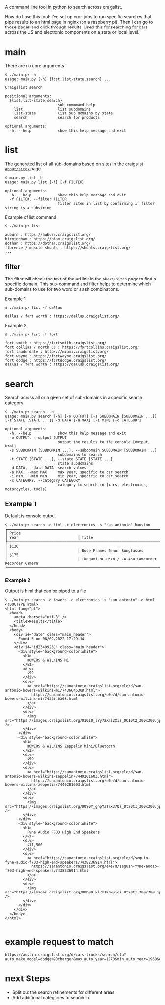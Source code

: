 A command line tool in python to search across craigslist.

How do I use this tool:  I've set up cron jobs to run specific searches that pipe results to an html page in nginx (on a raspberry pi). Then I can go to those pages and click through results.  Used this for searching for cars across the US and electronic components on a state or local level.

# main

There are no core arguments

```
$ ./main.py -h
usage: main.py [-h] {list,list-state,search} ...

Craigslist search

positional arguments:
  {list,list-state,search}
                        sub-commmand help
    list                list subdomains
    list-state          list sub domains by state
    search              search for products

optional arguments:
  -h, --help            show this help message and exit

```

# list

The generated list of all sub-domains based on sites in the craigslist [`about/sites` ](https://www.craigslist.org/about/sites) page.

```
$ main.py list -h
usage: main.py list [-h] [-f FILTER]

optional arguments:
  -h, --help            show this help message and exit
  -f FILTER, --filter FILTER
                        filter sites in list by confirming if filter string is a substring
```

Example of list command
```
$ ./main.py list

auburn : https://auburn.craigslist.org/
birmingham : https://bham.craigslist.org/
dothan : https://dothan.craigslist.org/
florence / muscle shoals : https://shoals.craigslist.org/
...
```

## filter

The filter will check the text of the url link in the `about/sites` page to find a specific domain. This sub-command and filter helps to determine which sub-domains to use for two word or slash combinations.

Example 1
```
$ ./main.py list -f dallas

dallas / fort worth : https://dallas.craigslist.org/
```

Example 2
```
$ ./main.py list -f fort

fort smith : https://fortsmith.craigslist.org/
fort collins / north CO : https://fortcollins.craigslist.org/
fort lauderdale : https://miami.craigslist.org/
fort wayne : https://fortwayne.craigslist.org/
fort dodge : https://fortdodge.craigslist.org/
dallas / fort worth : https://dallas.craigslist.org/
```

# search

Search across all or a given set of sub-domains in a specific search category

```
$ ./main.py search  -h
usage: main.py search [-h] [-o OUTPUT] [-s SUBDOMAIN [SUBDOMAIN ...]] [-t STATE [STATE ...]] -d DATA [-a MAX] [-i MIN] [-c CATEGORY]

optional arguments:
  -h, --help            show this help message and exit
  -o OUTPUT, --output OUTPUT
                        output the results to the console [output, html]
  -s SUBDOMAIN [SUBDOMAIN ...], --subdomain SUBDOMAIN [SUBDOMAIN ...]
                        subdomains to search
  -t STATE [STATE ...], --state STATE [STATE ...]
                        state subdomains
  -d DATA, --data DATA  search values
  -a MAX, --max MAX     max year, specific to car search
  -i MIN, --min MIN     min year, specific to car search
  -c CATEGORY, --category CATEGORY
                        category to search in [cars, electronics, motorcycles, tools]

```
## Example 1

Default is console output

```
$ ./main.py search -d html -c electronics -s "san antonio" houston
┏━━━━━━━━━━━━━━━━━━━━━━━━━━━━━━━━━━━━━━━━━━━━━━━━━━━━━━━━━━━━━━━━━━━━━━━━━━━┳━━━━━━━━━━━━━━━━━━━━━━━━━━━━━━━━┳━━━━━━━━━━━━━━━━━━━━━━━━━━━━━━━━━━━━━━━━━━━━━━━━━━━━━━━━━━━━━━━━━━━━━━━━━━━━━━━━━━━━━━━━━━━━━━━━━━━
┃ Price                                                                     ┃ Year                           ┃ Title                                                                                             
┡━━━━━━━━━━━━━━━━━━━━━━━━━━━━━━━━━━━━━━━━━━━━━━━━━━━━━━━━━━━━━━━━━━━━━━━━━━━╇━━━━━━━━━━━━━━━━━━━━━━━━━━━━━━━━╇━━━━━━━━━━━━━━━━━━━━━━━━━━━━━━━━━━━━━━━━━━━━━━━━━━━━━━━━━━━━━━━━━━━━━━━━━━━━━━━━━━━━━━━━━━━━━━━━━━━
│ $120                                                                      │                                │ Bose Frames Tenor Sunglasses                                                                      
│ $175                                                                      │                                │ Ikegami HC-D57W / CA-450 Camcorder Recorder Camera                                                
└───────────────────────────────────────────────────────────────────────────┴────────────────────────────────┴───────────────────────────────────────────────────────────────────────────────────────────────────
```

### Example 2

Output is html that can be piped to a file

```
$ ./main.py search -d bowers -c electronics -s "san antonio" -o html
<!DOCTYPE html>
<html lang="pl">
  <head>
    <meta charset="utf-8" />
    <title>Results</title>
  </head>
  <body>
    <div id="date" class="main_header">
      Found 5 on 06/02/2022 17:29:14
    </div>
    <div id="id23409231" class="main_header">
      <div style="background-color:white">
        <h3>
          BOWERS & WILKINS M1
        </h3>
        <div>
          $99
        </div>
        <div>
          <a href="https://sanantonio.craigslist.org/ele/d/san-antonio-bowers-wilkins-m1/7436646308.html">
            https://sanantonio.craigslist.org/ele/d/san-antonio-bowers-wilkins-m1/7436646308.html
          </a>
        </div>
        <div>
          <img src="https://images.craigslist.org/01010_lYy72Xml2Xiz_0CI0t2_300x300.jpg" />
        </div>
      </div>
      <div style="background-color:white">
        <h3>
          BOWERS & WILKINS Zeppelin Mini/Bluetooth
        </h3>
        <div>
          $99
        </div>
        <div>
          <a href="https://sanantonio.craigslist.org/ele/d/san-antonio-bowers-wilkins-zeppelin/7440201603.html">
            https://sanantonio.craigslist.org/ele/d/san-antonio-bowers-wilkins-zeppelin/7440201603.html
          </a>
        </div>
        <div>
          <img src="https://images.craigslist.org/00Y0Y_ghpYZTYx37Qz_0t20CI_300x300.jpg" />
        </div>
      </div>
      <div style="background-color:white">
        <h3>
          Fyne Audio F703 High End Speakers
        </h3>
        <div>
          $11,500
        </div>
        <div>
          <a href="https://sanantonio.craigslist.org/ele/d/seguin-fyne-audio-f703-high-end-speakers/7438236914.html">
            https://sanantonio.craigslist.org/ele/d/seguin-fyne-audio-f703-high-end-speakers/7438236914.html
          </a>
        </div>
        <div>
          <img src="https://images.craigslist.org/00D0D_kl7m1Kowujoz_0t20CI_300x300.jpg" />
        </div>
      </div>
    </div>
  </body>
</html>


```


# example request to match
```
https://austin.craigslist.org/d/cars-trucks/search/cta?auto_make_model=dodge%20charger&max_auto_year=1970&min_auto_year=1968&query=dodge
```

# next Steps

- Split out the search refinements for different areas
- Add additional categories to search in